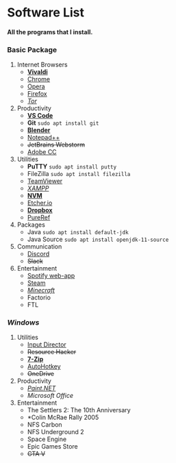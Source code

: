 # Software List
  #### All the programs that I install.

### Basic Package

1. Internet Browsers
   - [**Vivaldi**](https://vivaldi.com/download/)
   - [Chrome](https://www.google.com/chrome/)
   - [Opera](https://www.opera.com/de/download)
   - [Firefox](https://www.mozilla.org/en-US/firefox/new/)
   - [*Tor*](https://www.torproject.org/download/)
2. Productivity
   - [**VS Code**](https://code.visualstudio.com/Download)
   - **Git** `sudo apt install git`
   - [**Blender**](https://www.blender.org/download/)
   - [Notepad++](https://notepad-plus-plus.org/downloads/)
   - ~~JetBrains Webstorm~~
   - [Adobe CC](https://creativecloud.adobe.com/apps/all/desktop)
3. Utilities
   - **PuTTY** `sudo apt install putty`
   - FileZilla `sudo apt install filezilla`
   - [TeamViewer](https://www.teamviewer.com/en/download/)
   - [*XAMPP*](https://www.apachefriends.org/download.html)
   - [**NVM**](https://github.com/nvm-sh/nvm#installing-and-updating)
   - [Etcher.io](https://etcher.io)
   - [**Dropbox**](https://www.dropbox.com/install)
   - [PureRef](https://www.pureref.com/download.php)
4. Packages
   - Java `sudo apt install default-jdk`
     <!-- spellchecker: disable-next-line -->
   - Java Source `sudo apt install openjdk-11-source`
5. Communication
   - [Discord](https://discordapp.com/download)
   - ~~Slack~~
6. Entertainment
   - [Spotify web-app](https://open.spotify.com/collection/)
   - [Steam](https://store.steampowered.com/about/)
   - [*Minecraft*](https://www.minecraft.net/en-us/download/)
   - Factorio
   - FTL

### $Windows$

1. Utilities
   - [Input Director](https://inputdirector.com/downloads.html)
   - ~~Resource Hacker~~
   - [**7-Zip**](https://www.7-zip.org/download.html)
   - [AutoHotkey](https://www.autohotkey.com/download/)
   - ~~OneDrive~~
2. Productivity
   - [*Paint&#46;NET*](https://www.getpaint.net/download.html)
   - $Microsoft$ $Office$
3. Entertainment
   - The Settlers 2: The 10th Anniversary
   - *Colin McRae Rally 2005
   - NFS Carbon
   - NFS Underground 2
   - Space Engine
   - Epic Games Store
   - ~~GTA V~~

